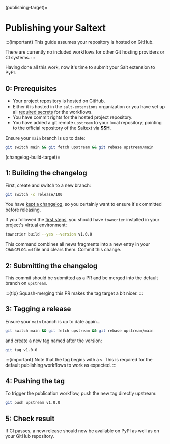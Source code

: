 (publishing-target)=
# Publishing your Saltext

:::{important}
This guide assumes your repository is hosted on GitHub.

There are currently no included workflows for other Git hosting providers or CI systems.
:::

Having done all this work, now it's time to submit your Salt extension to PyPI.

## 0: Prerequisites

* Your project repository is hosted on GitHub.
* Either it is hosted in the `salt-extensions` organization or you have set up all [required secrets](required-secrets-target) for the workflows.
* You have commit rights for the hosted project repository.
* You have added a git remote `upstream` to your local repository, pointing to the official repository of the Saltext via **SSH**.

Ensure your `main` branch is up to date:

```bash
git switch main && git fetch upstream && git rebase upstream/main
```

(changelog-build-target)=
## 1: Building the changelog
First, create and switch to a new branch:

```bash
git switch -c release/100
```

You have [kept a changelog](documenting/changelog), so you certainly want to ensure it's committed before releasing.

If you followed the [first steps](first-steps-target), you should have `towncrier` installed in your project's virtual environment:

```bash
towncrier build --yes --version v1.0.0
```

This command combines all news fragments into a new entry in your `CHANGELOG.md` file and clears them. Commit this change.

## 2: Submitting the changelog

This commit should be submitted as a PR and be merged into the default branch on `upstream`.

:::{tip}
Squash-merging this PR makes the tag target a bit nicer.
:::

## 3: Tagging a release

Ensure your `main` branch is up to date again...

```bash
git switch main && git fetch upstream && git rebase upstream/main
```

and create a new tag named after the version:

```bash
git tag v1.0.0
```

:::{important}
Note that the tag begins with a `v`. This is required for the default publishing workflows to work as expected.
:::

## 4: Pushing the tag

To trigger the publication workflow, push the new tag directly upstream:

```bash
git push upstream v1.0.0
```

## 5: Check result

If CI passes, a new release should now be available on PyPI as well as on your GitHub repository.
